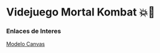 # Videjuego Mortal Kombat 💥🥷

### Enlaces de Interes
[Modelo Canvas](https://trello.com/invite/b/6887928c9b7506218e68139e/ATTIade86cda8e2a1b38e59a3ab22442f0223FCBFF30/motal-kombat "Trello")